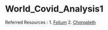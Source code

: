 # World_Covid_Analysis1
Referred Resources : 1. [Folium](https://python-visualization.github.io/folium/)  2. [Choropleth](https://towardsdatascience.com/choropleth-maps-with-folium-1a5b8bcdd392)
